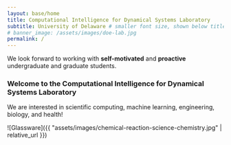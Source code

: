 ```yaml
---
layout: base/home
title: Computational Intelligence for Dynamical Systems Laboratory
subtitle: University of Delaware # smaller font size, shown below title+title2
# banner_image: /assets/images/doe-lab.jpg
permalink: /
---
```


We look forward to working with **self-motivated** and **proactive** undergraduate and graduate students.

### Welcome to the Computational Intelligence for Dynamical Systems Laboratory

We are interested in scientific computing, machine learning, engineering, biology, and health!

![Glassware]({{ "assets/images/chemical-reaction-science-chemistry.jpg" | relative_url }})

